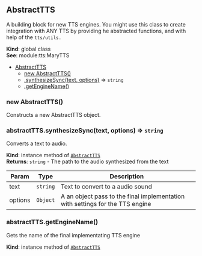 <a name="AbstractTTS"></a>

## AbstractTTS
A building block for new TTS engines. You might use this class
to create integration with ANY TTS by providing he abstracted functions, and
with help of the `tts/utils.`

**Kind**: global class  
**See**: module:tts:MaryTTS  

* [AbstractTTS](#AbstractTTS)
    * [new AbstractTTS()](#new_AbstractTTS_new)
    * [.synthesizeSync(text, options)](#AbstractTTS+synthesizeSync) ⇒ <code>string</code>
    * [.getEngineName()](#AbstractTTS+getEngineName)

<a name="new_AbstractTTS_new"></a>

### new AbstractTTS()
Constructs a new AbstractTTS object.

<a name="AbstractTTS+synthesizeSync"></a>

### abstractTTS.synthesizeSync(text, options) ⇒ <code>string</code>
Converts a text to audio.

**Kind**: instance method of [<code>AbstractTTS</code>](#AbstractTTS)  
**Returns**: <code>string</code> - The path to the audio synthesized from the text  

| Param | Type | Description |
| --- | --- | --- |
| text | <code>string</code> | Text to convert to a audio sound |
| options | <code>Object</code> | A an object pass to the final implementation with settings for the TTS engine |

<a name="AbstractTTS+getEngineName"></a>

### abstractTTS.getEngineName()
Gets the name of the final implementating TTS engine

**Kind**: instance method of [<code>AbstractTTS</code>](#AbstractTTS)  
